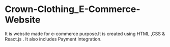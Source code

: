 # Crown-Clothing_E-Commerce-Website
It is website made for e-commerce purpose.It is created using HTML ,CSS &amp; React.js . It also includes Payment Integration.
